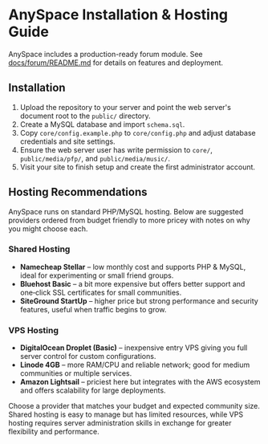 # AnySpace Installation & Hosting Guide

AnySpace includes a production-ready forum module. See [docs/forum/README.md](docs/forum/README.md) for details on features and deployment.

## Installation
1. Upload the repository to your server and point the web server's document root to the `public/` directory.
2. Create a MySQL database and import `schema.sql`.
3. Copy `core/config.example.php` to `core/config.php` and adjust database credentials and site settings.
4. Ensure the web server user has write permission to `core/`, `public/media/pfp/`, and `public/media/music/`.
5. Visit your site to finish setup and create the first administrator account.

## Hosting Recommendations
AnySpace runs on standard PHP/MySQL hosting. Below are suggested providers ordered from budget friendly to more pricey with notes on why you might choose each.

### Shared Hosting
- **Namecheap Stellar** – low monthly cost and supports PHP & MySQL, ideal for experimenting or small friend groups.
- **Bluehost Basic** – a bit more expensive but offers better support and one‑click SSL certificates for small communities.
- **SiteGround StartUp** – higher price but strong performance and security features, useful when traffic begins to grow.

### VPS Hosting
- **DigitalOcean Droplet (Basic)** – inexpensive entry VPS giving you full server control for custom configurations.
- **Linode 4GB** – more RAM/CPU and reliable network; good for medium communities or multiple services.
- **Amazon Lightsail** – priciest here but integrates with the AWS ecosystem and offers scalability for large deployments.

Choose a provider that matches your budget and expected community size. Shared hosting is easy to manage but has limited resources, while VPS hosting requires server administration skills in exchange for greater flexibility and performance.
